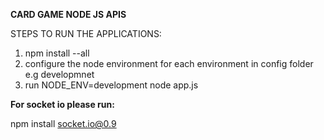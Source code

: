 **CARD GAME NODE JS APIS**

STEPS TO RUN THE APPLICATIONS:
1. npm install --all
2. configure the node environment for each environment in config folder e.g developmnet
3. run NODE_ENV=development node app.js


**For socket io please run:**

npm install socket.io@0.9
